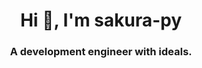 <h1 align="center">Hi 👋, I'm sakura-py</h1>
<h3 align="center">A development engineer with ideals.</h3>
<!--
**sakura-py/sakura-py** is a ✨ _special_ ✨ repository because its `README.md` (this file) appears on your GitHub profile.

Here are some ideas to get you started:

- 🔭 I’m currently working on ...
- 🌱 I’m currently learning ...
- 👯 I’m looking to collaborate on ...
- 🤔 I’m looking for help with ...
- 💬 Ask me about ...
- 📫 How to reach me: ...
- 😄 Pronouns: ...
- ⚡ Fun fact: ...
-->

<p align="left">
  <img src="https://github-readme-stats.vercel.app/api?username=sakura-py&count_private=true&show_icons=true" alt="sakura-py" />
</p>
<p align="center">
  <img src="https://github-readme-stats.vercel.app/api/top-langs/?username=sakura-py" alt="sakura-py" />
</p>
